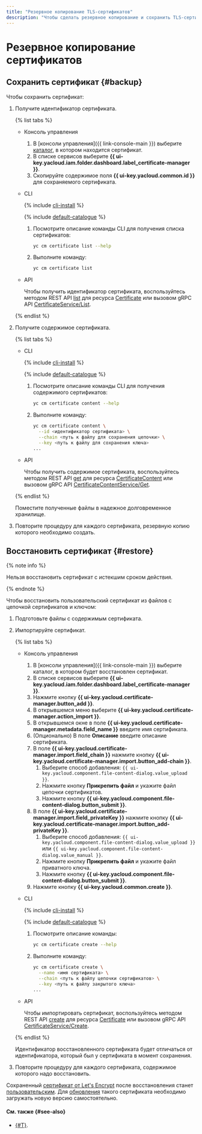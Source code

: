 ```yaml
---
title: "Резервное копирование TLS-сертификатов"
description: "Чтобы сделать резервное копирование и сохранить TLS-сертификат, получите идентификатор сертификата и содержимое сертификата, затем поместите полученные файлы в надежное долговременное хранилище. Повторите процедуру для каждого сертификата, резервную копию которого необходимо создать. Чтобы восстановить TLS-сертификат, выполните действия из статьи."
---
```


# Резервное копирование сертификатов

## Сохранить сертификат {#backup}

Чтобы сохранить сертификат:
1. Получите идентификатор сертификата.

   {% list tabs %}

   - Консоль управления

     1. В [консоли управления]({{ link-console-main }}) выберите [каталог](../../resource-manager/concepts/resources-hierarchy.md#folder), в котором находится сертификат.
     1. В списке сервисов выберите **{{ ui-key.yacloud.iam.folder.dashboard.label_certificate-manager }}**.
     1. Скопируйте содержимое поля **{{ ui-key.yacloud.common.id }}** для сохраняемого сертификата.

   - CLI

     {% include [cli-install](../../_includes/cli-install.md) %}

     {% include [default-catalogue](../../_includes/default-catalogue.md) %}

     1. Посмотрите описание команды CLI для получения списка сертификатов:

        ```bash
        yc cm certificate list --help
        ```

     1. Выполните команду:

        ```bash
        yc cm certificate list
        ```

   - API

     Чтобы получить идентификатор сертификата, воспользуйтесь методом REST API [list](../api-ref/Certificate/list.md) для ресурса [Certificate](../api-ref/Certificate/) или вызовом gRPC API [CertificateService/List](../api-ref/grpc/certificate_service.md#List).


   {% endlist %}

1. Получите содержимое сертификата.

   {% list tabs %}

   - CLI

     {% include [cli-install](../../_includes/cli-install.md) %}

     {% include [default-catalogue](../../_includes/default-catalogue.md) %}

     1. Посмотрите описание команды CLI для получения содержимого сертификатов:

        ```bash
        yc cm certificate content --help
        ```

     1. Выполните команду:

        ```bash
        yc cm certificate content \
          --id <идентификатор сертификата> \
          --chain <путь к файлу для сохранения цепочки> \
          --key <путь к файлу для сохранения ключа>
        ...
        ```

   - API

     Чтобы получить содержимое сертификата, воспользуйтесь методом REST API [get](../api-ref/CertificateContent/get.md) для ресурса [CertificateContent](../api-ref/CertificateContent/) или вызовом gRPC API [CertificateContentService/Get](../api-ref/grpc/certificate_content_service.md#Get).

   {% endlist %}

   Поместите полученные файлы в надежное долговременное хранилище.
1. Повторите процедуру для каждого сертификата, резервную копию которого необходимо создать.

## Восстановить сертификат {#restore}

{% note info %}

Нельзя восстановить сертификат с истекшим сроком действия.

{% endnote %}

Чтобы восстановить пользовательский сертификат из файлов с цепочкой сертификатов и ключом:
1. Подготовьте файлы с содержимым сертификата.
1. Импортируйте сертификат.

   {% list tabs %}

   - Консоль управления

     1. В [консоли управления]({{ link-console-main }}) выберите каталог, в котором будет восстановлен сертификат.
     1. В списке сервисов выберите **{{ ui-key.yacloud.iam.folder.dashboard.label_certificate-manager }}**.
     1. Нажмите кнопку **{{ ui-key.yacloud.certificate-manager.button_add }}**.
     1. В открывшемся меню выберите **{{ ui-key.yacloud.certificate-manager.action_import }}**.
     1. В открывшемся окне в поле **{{ ui-key.yacloud.certificate-manager.metadata.field_name }}** введите имя сертификата.
     1. (Опционально) В поле **Описание** введите описание сертификата.
     1. В поле **{{ ui-key.yacloud.certificate-manager.import.field_chain }}** нажмите кнопку **{{ ui-key.yacloud.certificate-manager.import.button_add-chain }}**.
        1. Выберите способ добавления: `{{ ui-key.yacloud.component.file-content-dialog.value_upload }}`.
        1. Нажмите кнопку **Прикрепить файл** и укажите файл цепочки сертификатов.
        1. Нажмите кнопку **{{ ui-key.yacloud.component.file-content-dialog.button_submit }}**.
     1. В поле **{{ ui-key.yacloud.certificate-manager.import.field_privateKey }}** нажмите кнопку **{{ ui-key.yacloud.certificate-manager.import.button_add-privateKey }}**.
        1. Выберите способ добавления: `{{ ui-key.yacloud.component.file-content-dialog.value_upload }}` или `{{ ui-key.yacloud.component.file-content-dialog.value_manual }}`.
        1. Нажмите кнопку **Прикрепить файл** и укажите файл приватного ключа.
        1. Нажмите кнопку **{{ ui-key.yacloud.component.file-content-dialog.button_submit }}**.
     1. Нажмите кнопку **{{ ui-key.yacloud.common.create }}**.

   - CLI

     {% include [cli-install](../../_includes/cli-install.md) %}

     {% include [default-catalogue](../../_includes/default-catalogue.md) %}

     1. Посмотрите описание команды:

        ```bash
        yc cm certificate create --help
        ```

     1. Выполните команду:

        ```bash
        yc cm certificate create \
          --name <имя сертификата> \
          --chain <путь к файлу цепочки сертификатов> \
          --key <путь к файлу закрытого ключа>
        ...
        ```

   - API

     Чтобы импортировать сертификат, воспользуйтесь методом REST API [create](../api-ref/Certificate/create.md) для ресурса [Certificate](../api-ref/Certificate/) или вызовом gRPC API [CertificateService/Create](../api-ref/grpc/certificate_service.md#Create).

   {% endlist %}

   Идентификатор восстановленного сертификата будет отличаться от идентификатора, который был у сертификата в момент сохранения.
1. Повторите процедуру для каждого сертификата, содержимое которого надо восстановить.

Сохраненный [сертификат от Let's Encrypt](../concepts/managed-certificate.md) после восстановления станет [пользовательским](../concepts/imported-certificate.md). Для [обновления](../operations/import/cert-update.md) такого сертификата необходимо загружать новую версию самостоятельно.

#### См. также {#see-also}

* [{#T}](import/cert-create.md).